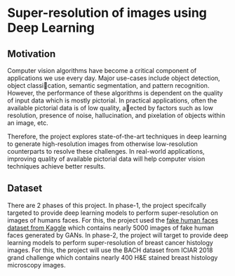 # Super-resolution of images using Deep Learning 


## Motivation

Computer vision algorithms have become a critical component of applications we use every day. Major
use-cases include object detection, object classication, semantic segmentation, and pattern recognition.
However, the performance of these algorithms is dependent on the quality of input data which is mostly
pictorial. In practical applications, often the available pictorial data is of low quality, aected by factors
such as low resolution, presence of noise, hallucination, and pixelation of objects within an image, etc.

Therefore, the project explores state-of-the-art techniques in deep learning to generate high-resolution
images from otherwise low-resolution counterparts to resolve these challenges. In real-world applications,
improving quality of available pictorial data will help computer vision techniques achieve better results.

## Dataset

There are 2 phases of this project. In phase-1, the project specifcally targeted to provide deep learning
models to perform super-resolution on images of humans faces. For this, the project used the [fake human
faces dataset from Kaggle](https://www.kaggle.com/jeffheaton/glasses-or-no-glasses) which contains nearly 5000 images of fake human faces generated by GANs. In
phase-2, the project will target to provide deep learning models to perform super-resolution of breast cancer
histology images. For this, the project will use the BACH dataset from ICIAR 2018 grand challenge which
contains nearly 400 H&E stained breast histology microscopy images.